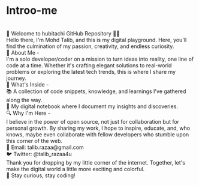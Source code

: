 # Introo-me
<br>
👋 Welcome to hubitachi GitHub Repository 👩‍💻
<br>
Hello there, I'm Mohd Talib, and this is my digital playground. Here, you'll find the culmination of my passion, creativity, and endless curiosity.
<br>
🚀 About Me -
<br>
I'm a solo developer/coder on a mission to turn ideas into reality, one line of code at a time. Whether it's crafting elegant solutions to real-world problems or exploring the latest tech trends, this is where I share my journey.
<br>
📁 What's Inside -
<br>
📚 A collection of code snippets, knowledge, and learnings I've gathered along the way.
<br>
📔 My digital notebook where I document my insights and discoveries.
<br>
🔍 Why I'm Here -
<br>
I believe in the power of open source, not just for collaboration but for personal growth. By sharing my work, I hope to inspire, educate, and, who knows, maybe even collaborate with fellow developers who stumble upon this corner of the web.
<br>
📧 Email: talib.razaa@gmail.com
<br>
🐦 Twitter: @talib_razaa4u
<br>
Thank you for dropping by my little corner of the internet. Together, let's make the digital world a little more exciting and colorful.
<br>
🌟 Stay curious, stay coding!

